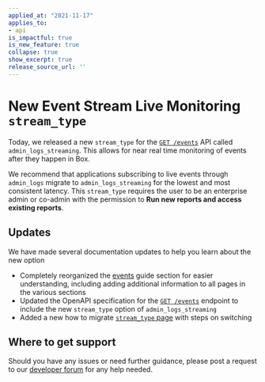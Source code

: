 ```yaml
---
applied_at: "2021-11-17"
applies_to: 
- api
is_impactful: true
is_new_feature: true
collapse: true
show_excerpt: true
release_source_url: ''
---
```


# New Event Stream Live Monitoring `stream_type`

Today, we released a new `stream_type` for the [`GET /events`][event-api]
API called `admin_logs_streaming`. This allows for near real time monitoring of
events after they happen in Box.

<!-- more -->

We recommend that applications subscribing to live events through `admin_logs`
migrate to `admin_logs_streaming` for the lowest and most consistent latency.
This `stream_type` requires the user to be an enterprise admin or co-admin with
the permission to **Run new reports and access existing reports**.

## Updates

We have made several documentation updates to help you learn about the new option

* Completely reorganized the [events][event-guide] guide section for
  easier understanding, including adding additional information to all pages
  in the various sections
* Updated the OpenAPI specification for the [`GET /events`][event-api] endpoint
  to include the new `stream_type` option of `admin_logs_streaming`
* Added a new how to migrate [`stream_type` page][migration] with steps
  on switching

## Where to get support

Should you have any issues or need further guidance, please post a request to
our [developer forum][forum] for any help needed.

[forum]: https://support.box.com/hc/en-us/community/topics/360001932973-Platform-and-Developer-Forum
[event-api]: e://get-events
[event-guide]: g://events
[migration]: g://events/enterprise-events/migrate-to-stream
